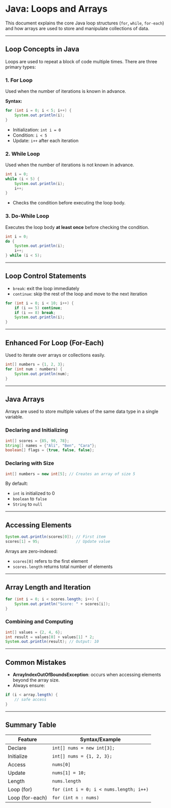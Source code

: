 # Java: Loops and Arrays

This document explains the core Java loop structures (`for`, `while`, `for-each`) and how arrays are used to store and manipulate collections of data.

---

## Loop Concepts in Java

Loops are used to repeat a block of code multiple times. There are three primary types:

### 1. For Loop

Used when the number of iterations is known in advance.

**Syntax:**

```java
for (int i = 0; i < 5; i++) {
    System.out.println(i);
}
```

- Initialization: `int i = 0`
- Condition: `i < 5`
- Update: `i++` after each iteration

### 2. While Loop

Used when the number of iterations is not known in advance.

```java
int i = 0;
while (i < 5) {
    System.out.println(i);
    i++;
}
```

- Checks the condition before executing the loop body.

### 3. Do-While Loop

Executes the loop body **at least once** before checking the condition.

```java
int i = 0;
do {
    System.out.println(i);
    i++;
} while (i < 5);
```

---

## Loop Control Statements

- `break`: exit the loop immediately
- `continue`: skip the rest of the loop and move to the next iteration

```java
for (int i = 0; i < 10; i++) {
    if (i == 5) continue;
    if (i == 8) break;
    System.out.println(i);
}
```

---

## Enhanced For Loop (For-Each)

Used to iterate over arrays or collections easily.

```java
int[] numbers = {1, 2, 3};
for (int num : numbers) {
    System.out.println(num);
}
```

---

## Java Arrays

Arrays are used to store multiple values of the same data type in a single variable.

### Declaring and Initializing

```java
int[] scores = {85, 90, 78};
String[] names = {"Ali", "Ben", "Cara"};
boolean[] flags = {true, false, false};
```

### Declaring with Size

```java
int[] numbers = new int[5]; // Creates an array of size 5
```

By default:
- `int` is initialized to 0
- `boolean` to `false`
- `String` to `null`

---

## Accessing Elements

```java
System.out.println(scores[0]); // First item
scores[1] = 95;                // Update value
```

Arrays are zero-indexed:  
- `scores[0]` refers to the first element  
- `scores.length` returns total number of elements

---

## Array Length and Iteration

```java
for (int i = 0; i < scores.length; i++) {
    System.out.println("Score: " + scores[i]);
}
```

### Combining and Computing

```java
int[] values = {2, 4, 6};
int result = values[0] + values[1] * 2;
System.out.println(result); // Output: 10
```

---

## Common Mistakes

- **ArrayIndexOutOfBoundsException**: occurs when accessing elements beyond the array size.
- Always ensure:
```java
if (i < array.length) {
    // safe access
}
```

---

## Summary Table

| Feature        | Syntax/Example                            |
|----------------|--------------------------------------------|
| Declare        | `int[] nums = new int[3];`                |
| Initialize     | `int[] nums = {1, 2, 3};`                 |
| Access         | `nums[0]`                                 |
| Update         | `nums[1] = 10;`                           |
| Length         | `nums.length`                             |
| Loop (for)     | `for (int i = 0; i < nums.length; i++)`   |
| Loop (for-each)| `for (int n : nums)`                      |



